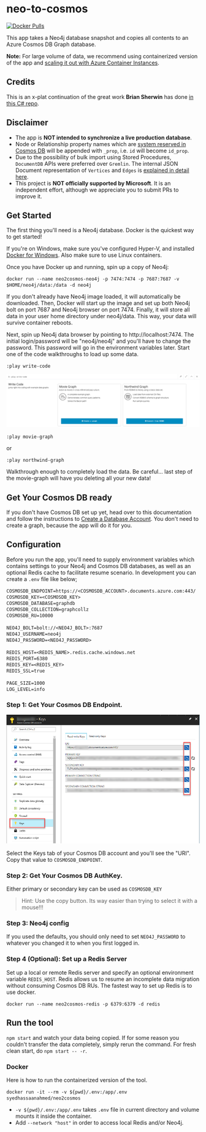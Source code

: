 # neo-to-cosmos
[![Docker Pulls](https://img.shields.io/docker/pulls/syedhassaanahmed/neo2cosmos.svg)](https://hub.docker.com/r/syedhassaanahmed/neo2cosmos/)

This app takes a Neo4j database snapshot and copies all contents to an Azure Cosmos DB Graph database.

**Note:** For large volume of data, we recommend using containerized version of the app and [scaling it out with Azure Container Instances](https://github.com/syedhassaanahmed/neo-to-cosmos/tree/master/aci).

## Credits
This is an x-plat continuation of the great work **Brian Sherwin** has done [in this C# repo](https://github.com/bsherwin/neo2cosmos).

## Disclaimer
- The app is **NOT intended to synchronize a live production database**.
- Node or Relationship property names which are [system reserved in Cosmos DB](https://docs.microsoft.com/en-us/azure/cosmos-db/sql-api-resources#system-vs-user-defined-resources) will be appended with `_prop`, i.e. `id` will become `id_prop`.
- Due to the possibility of bulk import using Stored Procedures, `DocumentDB` APIs were preferred over `Gremlin`. The internal JSON Document representation of `Vertices` and `Edges` is [explained in detail here](https://vincentlauzon.com/2017/09/05/hacking-accessing-a-graph-in-cosmos-db-with-sql-documentdb-api/).
- This project is **NOT officially supported by Microsoft**. It is an independent effort, although we appreciate you to submit PRs to improve it.

## Get Started
The first thing you'll need is a Neo4j database. Docker is the quickest way to get started!

If you're on Windows, make sure you've configured Hyper-V, and installed [Docker for Windows](https://docs.docker.com/docker-for-windows/). Also make sure to use Linux containers.

Once you have Docker up and running, spin up a copy of Neo4j:

```
docker run --name neo2cosmos-neo4j -p 7474:7474 -p 7687:7687 -v $HOME/neo4j/data:/data -d neo4j
```

If you don't already have Neo4j image loaded, it will automatically be downloaded. Then, Docker will start up the image and set up both Neo4j bolt on port 7687 and Neo4j browser on port 7474. Finally, it will store all data in your user home directory under neo4j/data. This way, your data will survive container reboots.

Next, spin up Neo4j data browser by pointing to http://localhost:7474. The initial login/password will be "neo4j/neo4j" and you'll have to change the password. This password will go in the environment variables later. Start one of the code walkthroughs to load up some data.

```
:play write-code
```

<img src="images/neo-play-write-code.png"/>

```
:play movie-graph
```
or
```
:play northwind-graph
```
Walkthrough enough to completely load the data. Be careful... last step of the movie-graph will have you deleting all your new data!

## Get Your Cosmos DB ready
If you don't have Cosmos DB set up yet, head over to this documentation and follow the instructions to [Create a Database Account](
https://docs.microsoft.com/en-us/azure/cosmos-db/create-graph-dotnet).
You don't need to create a graph, because the app will do it for you.

## Configuration
Before you run the app, you'll need to supply environment variables which contains settings to your Neo4j and Cosmos DB databases, as well as an optional Redis cache to facilitate resume scenario. In development you can create a `.env` file like below;

```
COSMOSDB_ENDPOINT=https://<COSMOSDB_ACCOUNT>.documents.azure.com:443/
COSMOSDB_KEY=<COSMOSDB_KEY>
COSMOSDB_DATABASE=graphdb
COSMOSDB_COLLECTION=graphcollz
COSMOSDB_RU=10000

NEO4J_BOLT=bolt://<NEO4J_BOLT>:7687
NEO4J_USERNAME=neo4j
NEO4J_PASSWORD=<NEO4J_PASSWORD>

REDIS_HOST=<REDIS_NAME>.redis.cache.windows.net
REDIS_PORT=6380
REDIS_KEY=<REDIS_KEY>
REDIS_SSL=true

PAGE_SIZE=1000
LOG_LEVEL=info
```

### Step 1: Get Your Cosmos DB Endpoint.
<img src="images/azure-cosmos-keys.png"/>

Select the Keys tab of your Cosmos DB account and you'll see the "URI". Copy that value to  `COSMOSDB_ENDPOINT`.

### Step 2: Get Your Cosmos DB AuthKey.
Either primary or secondary key can be used as `COSMOSDB_KEY`
> Hint: Use the copy button. Its way easier than trying to select it with a mouse!!!

### Step 3: Neo4j config
If you used the defaults, you should only need to set `NEO4J_PASSWORD` to whatever you changed it to when you first logged in.

### Step 4 (Optional): Set up a Redis Server
Set up a local or remote Redis server and specify an optional environment variable `REDIS_HOST`. Redis allows us to resume an incomplete data migration without consuming Cosmos DB RUs. The fastest way to set up Redis is to use docker. 
```
docker run --name neo2cosmos-redis -p 6379:6379 -d redis
```

## Run the tool
`npm start` and watch your data being copied. If for some reason you couldn't transfer the data completely, simply rerun the command. For fresh clean start, do `npm start -- -r`.

### Docker
Here is how to run the containerized version of the tool.
```
docker run -it --rm -v ${pwd}/.env:/app/.env syedhassaanahmed/neo2cosmos
```
- `-v ${pwd}/.env:/app/.env` takes `.env` file in current directory and volume mounts it inside the container.
- Add `--network "host"` in order to access local Redis and/or Neo4j.